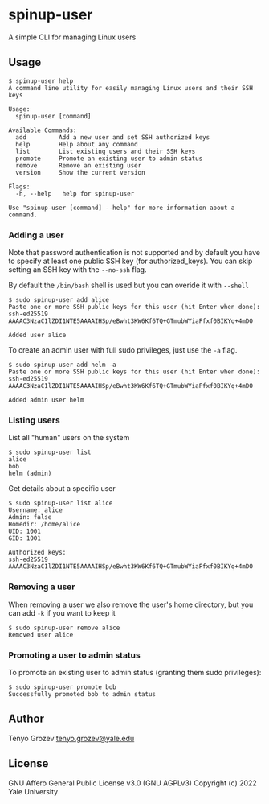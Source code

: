 # spinup-user

A simple CLI for managing Linux users

## Usage

```
$ spinup-user help
A command line utility for easily managing Linux users and their SSH keys

Usage:
  spinup-user [command]

Available Commands:
  add         Add a new user and set SSH authorized keys
  help        Help about any command
  list        List existing users and their SSH keys
  promote     Promote an existing user to admin status
  remove      Remove an existing user
  version     Show the current version

Flags:
  -h, --help   help for spinup-user

Use "spinup-user [command] --help" for more information about a command.
```

### Adding a user

Note that password authentication is not supported and by default you have to specify at least one public SSH key (for authorized_keys). You can skip setting an SSH key with the `--no-ssh` flag.

By default the `/bin/bash` shell is used but you can overide it with `--shell`

```
$ sudo spinup-user add alice
Paste one or more SSH public keys for this user (hit Enter when done):
ssh-ed25519 AAAAC3NzaC1lZDI1NTE5AAAAIHSp/eBwht3KW6Kf6TQ+GTmubWYiaFfxf0BIKYq+4mDO

Added user alice
```

To create an admin user with full sudo privileges, just use the `-a` flag.

```
$ sudo spinup-user add helm -a
Paste one or more SSH public keys for this user (hit Enter when done):
ssh-ed25519 AAAAC3NzaC1lZDI1NTE5AAAAIHSp/eBwht3KW6Kf6TQ+GTmubWYiaFfxf0BIKYq+4mDO

Added admin user helm
```

### Listing users

List all "human" users on the system

```
$ sudo spinup-user list
alice
bob
helm (admin)
```

Get details about a specific user

```
$ sudo spinup-user list alice
Username: alice
Admin: false
Homedir: /home/alice
UID: 1001
GID: 1001

Authorized keys:
ssh-ed25519 AAAAC3NzaC1lZDI1NTE5AAAAIHSp/eBwht3KW6Kf6TQ+GTmubWYiaFfxf0BIKYq+4mDO
```

### Removing a user

When removing a user we also remove the user's home directory, but you can add `-k` if you want to keep it

```
$ sudo spinup-user remove alice
Removed user alice
```

### Promoting a user to admin status

To promote an existing user to admin status (granting them sudo privileges):

```
$ sudo spinup-user promote bob
Successfully promoted bob to admin status
```

## Author

Tenyo Grozev <tenyo.grozev@yale.edu>

## License

GNU Affero General Public License v3.0 (GNU AGPLv3)
Copyright (c) 2022 Yale University

